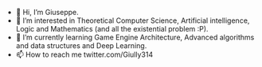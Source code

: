 - 👋 Hi, I’m Giuseppe.
- 👀 I’m interested in Theoretical Computer Science, Artificial intelligence, Logic and Mathematics (and all the existential problem :P).
- 🌱 I’m currently learning Game Engine Architecture, Advanced algorithms and data structures and Deep Learning.
- 📫 How to reach me twitter.com/Giully314
